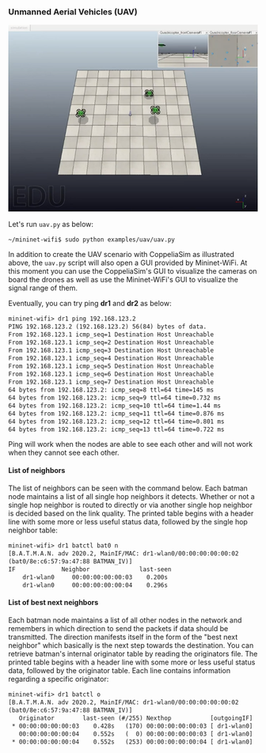 ### Unmanned Aerial Vehicles (UAV)


![Network topology](https://github.com/ramonfontes/wireless-mesh-book/blob/main/coppeliaSim.png?raw=true)

Let's run ```uav.py``` as below:

```
~/mininet-wifi$ sudo python examples/uav/uav.py
```

In addition to create the UAV scenario with CoppeliaSim as illustrated above, the `uav.py` script will also open a GUI provided by Mininet-WiFi. At this moment you can use the CoppeliaSim's GUI to visualize the cameras on board the drones as well as use the Mininet-WiFi's GUI to visualize the signal range of them. 


Eventually, you can try ping **dr1** and **dr2** as below:

```
mininet-wifi> dr1 ping 192.168.123.2
PING 192.168.123.2 (192.168.123.2) 56(84) bytes of data.
From 192.168.123.1 icmp_seq=1 Destination Host Unreachable
From 192.168.123.1 icmp_seq=2 Destination Host Unreachable
From 192.168.123.1 icmp_seq=3 Destination Host Unreachable
From 192.168.123.1 icmp_seq=4 Destination Host Unreachable
From 192.168.123.1 icmp_seq=5 Destination Host Unreachable
From 192.168.123.1 icmp_seq=6 Destination Host Unreachable
From 192.168.123.1 icmp_seq=7 Destination Host Unreachable
64 bytes from 192.168.123.2: icmp_seq=8 ttl=64 time=145 ms
64 bytes from 192.168.123.2: icmp_seq=9 ttl=64 time=0.732 ms
64 bytes from 192.168.123.2: icmp_seq=10 ttl=64 time=1.44 ms
64 bytes from 192.168.123.2: icmp_seq=11 ttl=64 time=0.876 ms
64 bytes from 192.168.123.2: icmp_seq=12 ttl=64 time=0.801 ms
64 bytes from 192.168.123.2: icmp_seq=13 ttl=64 time=0.722 ms
```

Ping will work when the nodes are able to see each other and will not work when they cannot see each other.

#### List of neighbors
The list of neighbors can be seen with the command below. Each batman node maintains a list of all single hop neighbors it detects. Whether or not a single hop neighbor is routed to directly or via another single hop neighbor is decided based on the link quality. The printed table begins with a header line with some more or less useful status data, followed by the single hop neighbor table:

```
mininet-wifi> dr1 batctl bat0 n
[B.A.T.M.A.N. adv 2020.2, MainIF/MAC: dr1-wlan0/00:00:00:00:00:02 (bat0/8e:c6:57:9a:47:88 BATMAN_IV)]
IF             Neighbor              last-seen
    dr1-wlan0	  00:00:00:00:00:03    0.200s
    dr1-wlan0	  00:00:00:00:00:04    0.296s
```

#### List of best next neighbors
Each batman node maintains a list of all other nodes in the network and remembers in which direction to send the packets if data should be transmitted. The direction manifests itself in the form of the "best next neighbor" which basically is the next step towards the destination. You can retrieve batman's internal originator table by reading the originators file. The printed table begins with a header line with some more or less useful status data, followed by the originator table. Each line contains information regarding a specific originator:

```
mininet-wifi> dr1 batctl o
[B.A.T.M.A.N. adv 2020.2, MainIF/MAC: dr1-wlan0/00:00:00:00:00:02 (bat0/8e:c6:57:9a:47:88 BATMAN_IV)]
   Originator        last-seen (#/255) Nexthop           [outgoingIF]
 * 00:00:00:00:00:03    0.428s   (170) 00:00:00:00:00:03 [ dr1-wlan0]
   00:00:00:00:00:04    0.552s   (  0) 00:00:00:00:00:03 [ dr1-wlan0]
 * 00:00:00:00:00:04    0.552s   (253) 00:00:00:00:00:04 [ dr1-wlan0]
```

